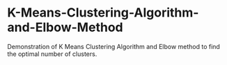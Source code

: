 # K-Means-Clustering-Algorithm-and-Elbow-Method
Demonstration of K Means Clustering Algorithm and Elbow method to find the optimal number of clusters.
